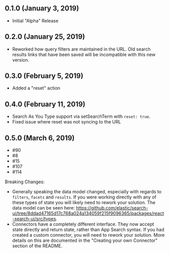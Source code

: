 ## 0.1.0 (January 3, 2019)

- Initial "Alpha" Release

## 0.2.0 (January 25, 2019)

- Reworked how query filters are maintained in the URL. Old search results links
  that have been saved will be incompatible with this new version.

## 0.3.0 (February 5, 2019)

- Added a "reset" action

## 0.4.0 (February 11, 2019)

- Search As You Type support via setSearchTerm with `reset: true`.
- Fixed issue where reset was not syncing to the URL

## 0.5.0 (March 6, 2019)

- #90
- #8
- #15
- #107
- #114

Breaking Changes:

- Generally speaking the data model changed, especially with regards to `filters`, `facets`
  and `results`. If you were working directly with any of these types of state
  you will likely need to rework your solution. The data model can be seen
  here: https://github.com/elastic/search-ui/tree/8ddad47165d17c768a024a134059f215f9096365/packages/react-search-ui/src/types.
- Connectors have a completely different interface. They now accept state
  directly and return state, rather than App Search syntax. If you had
  created a custom connector, you will need to rework your solution. More details
  on this are documented in the "Creating your own Connector" section of
  the README.
